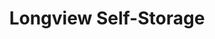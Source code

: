 ---
title: "Longview Self-Storage"
url: /white-rock/longview-self-storage-longview-drive/
shop: Mieten
---
